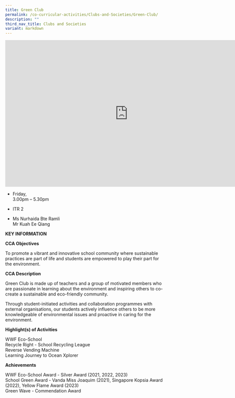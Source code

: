 ```yaml
---
title: Green Club
permalink: /co-curricular-activities/Clubs-and-Societies/Green-Club/
description: ""
third_nav_title: Clubs and Societies
variant: markdown
---
```

<iframe allowfullscreen="true" height="467" width="780" frameborder="0" src="https://docs.google.com/presentation/d/19gc4JGtzJXvdEkyg4y_6XymzF52hqtnw2r6w2yV6M-U/embed?start=true&amp;loop=true&amp;delayms=5000"></iframe>

*   Friday,  
    3.00pm – 5.30pm

  

*   ITR 2

  

*   Ms Nurhaida Bte Ramli&nbsp;  
    Mr Kuah Ee Qiang
		
**KEY INFORMATION**

**CCA Objectives**

To promote a vibrant and innovative school community where sustainable practices are part of life and students are empowered to play their part for the environment.  

**CCA Description**

Green Club is made up of teachers and a group of motivated members who are passionate in learning about the environment and inspiring others to co-create a sustainable and eco-friendly community.  

  

Through student-initiated activities and collaboration programmes with external organisations, our students actively influence others to be more knowledgeable of environmental issues and proactive in caring for the environment.

**Highlight(s) of Activities**

WWF Eco-School<br>
Recycle Right - School Recycling League<br>
Reverse Vending Machine<br>
Learning Journey to Ocean Xplorer<br>

**Achievements**

WWF Eco-School Award - Silver Award (2021, 2022, 2023)<br>
School Green Award - Vanda Miss Joaquim (2021), Singapore Kopsia Award (2022), Yellow Flame Award (2023)<br>
Green Wave - Commendation Award